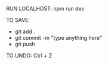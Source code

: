 RUN LOCALHOST: npm run dev

TO SAVE:
- git add .
- git commit -m "type anything here"
- git push

TO UNDO:
Ctrl + Z
